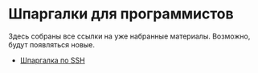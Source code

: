 # Шпаргалки для программистов

Здесь собраны все ссылки на уже набранные материалы. Возможно, будут появляться новые.

- [Шпаргалка по SSH](ssh.md)